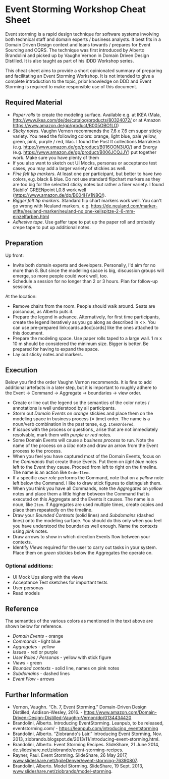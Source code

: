 # Event Storming Workshop Cheat Sheet

Event storming is a rapid design technique for software systems involving both technical staff and domain experts / business analysts. It best fits in a Domain Driven Design context and leans towards / prepares for Event Sourcing and CQRS. The technique was first introduced by Alberto Brandolini and picked up by Vaughn Vernon in Domain Driven Design Distilled. It is also taught as part of his iDDD Workshop series.

This cheat sheet aims to provide a short opinionated summary of preparing and facilitating an Event Storming Workshop. It is not intended to give a complete introduction to the topic, prior knowledge on DDD and Event Storming is required to make responsible use of this document.

## Required Material

* *Paper rolls* to create the modeling surface. Available e.g. at IKEA (Mala, http://www.ikea.com/de/de/catalog/products/80324072/ or at Amazon https://www.amazon.de/gp/product/B005OBO1LO)
* *Sticky notes*. Vaughn Vernon recommends the 7,6 x 7,6 cm super sticky variety. You need the following colors: orange, light blue, pale yellow, green, pink, purple / red, lilac. I found the Post It collections Marrakesh (e.g. https://www.amazon.de/gp/product/B016OON3UO/) and Energy (e.g. https://www.amazon.de/gp/product/B006JCQJJY) put together work. Make sure you have plenty of them
* If you also want to sketch out UI Mocks, personas or acceptance test cases, you may add a larger variety of stickies as well.
* *Fine felt tip markers*. At least one per participant, but better to have two colors, e.g. black & blue. Do not use standard flipchart markers as they are too big for the selected sticky notes but rather a finer variety. I found Stabilo' GREENpoint L0.8 work well (https://www.amazon.de/dp/B004HV1N8Q/).
* *Bigger felt tip markers*. Standard flip chart markers work well. You can't go wrong with Neuland markers, e.g. https://de.neuland.com/marker-stifte/neuland-marker/neuland-no.one-keilspitze-2-6-mm-einzelfarben.html
* *Adhesive tape*. Use gaffer tape to put up the paper roll and probably crepe tape to put up additional notes.

## Preparation

Up front:

* Invite both domain experts and developers. Personally, I'd aim for no more than 8. But since the modelling space is big, discussion groups will emerge, so more people could work well, too.
* Schedule a session for no longer than 2 or 3 hours. Plan for follow-up sessions.

At the location:

* Remove chairs from the room. People should walk around. Seats are poisonous, as Alberto puts it.
* Prepare the legend in advance. Alternatively, for first time participants, create the legend iteratively as you go along as described in <<Execution>>. You can use pre-prepared link:cards.adoc[cards] like the ones attached to this document.
* Prepare the modeling space. Use paper rolls taped to a large wall. 1 m x 10 m should be considered the minimum size. Bigger is better. Be prepared for having to expand the space.
* Lay out sticky notes and markers.

## Execution

Below you find the order Vaughn Vernon recommends. It is fine to add additional artefacts in a later step, but it is important to roughly adhere to the Event -> Command -> Aggregate -> boundaries -> view order.

* Create or line out the legend so the semantics of the color notes / annotations is well understood by all participants.
* Storm out _Domain Events_ on _orange_ stickies and place them on the modeling space in business process (= time) order. The name is a noun/verb combination in the past tense, e.g. `ItemOrdered`.
* If _issues_ with the process or questions_ arise that are not immediately resolvable, mark them with _purple or red_ notes.
* Some Domain Events will cause a _business process_ to run. Note the name of the process on a _lilac_ note and draw an arrow from the Event process to the process.
*  When you feel you have captured most of the Domain Events, focus on the _Commands_ that create those Events. Put them on _light blue_ notes left to the Event they cause. Proceed from left to right on the timeline. The name is an action like `OrderItem`.
* If a specific _user role_ performs the Command, note that on a _yellow_ note left below the Command. I like to draw stick figures to distinguish them.
* When you think you have all Commands, note the _Aggregates_ on _yellow_ notes and place them a little higher between the Command that is executed on this Aggregate and the Events it causes. The name is a noun, like `Item`. If Aggregates are used multiple times, create copies and place them repeatedly on the timeline.
* Draw your _Bounded Contexts_ (solid lines) and _Subdomains_ (dashed lines) onto the modeling surface. You should do this only when you feel you have understood the boundaries well enough. Name the contexts using _pink_ notes.
* Draw arrows to show in which direction Events flow between your contexts.
* Identify _Views_ required for the user to carry out tasks in your system. Place them on _green_ stickies below the Aggregates the operate on.

### Optional additions:

* UI Mock Ups along with the views
* Acceptance Test sketches for important tests
* User personas
* Read models

## Reference

The semantics of the various colors as mentioned in the text above are shown below for reference.

* *Domain Events* - orange
* *Commands* - light blue
* *Aggregates* - yellow
* *Issues* - red or purple
* *User Roles / Personas* - yellow with stick figure
* *Views* - green
* *Bounded contexts* - solid line, names on pink notes
* *Subdomains* - dashed lines
* *Event Flow* - arrows

## Further Information

* Vernon, Vaughn. “Ch. 7, Event Storming.” Domain-Driven Design Distilled, Addison-Wesley, 2016. - https://www.amazon.com/Domain-Driven-Design-Distilled-Vaughn-Vernon/dp/0134434420
* Brandolini, Alberto. Introducing EventStorming. Leanpub, to be released, eventstorming.com/ - https://leanpub.com/introducing_eventstorming
* Brandolini, Alberto. “Ziobrando's Lair.” Introducing Event Storming, Nov. 2013, ziobrando.blogspot.de/2013/11/introducing-event-storming.html.
* Brandolini, Alberto. Event Storming Recipes. SlideShare, 21 June 2014, de.slideshare.net/ziobrando/event-storming-recipes.
* Rayner, Paul. Event Storming. SlideShare, 26 May 2017, www.slideshare.net/AgileDenver/event-storming-76390807.
* Brandolini, Alberto. Model Storming. SlideShare, 19 Sept. 2013, www.slideshare.net/ziobrando/model-storming.

